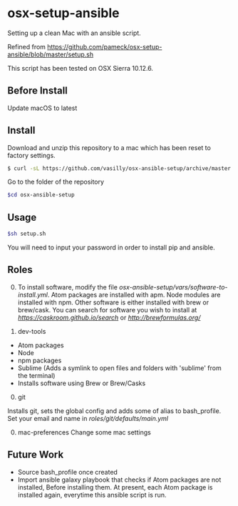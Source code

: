 # osx-setup-ansible
Setting up a clean Mac with an ansible script.

Refined from
https://github.com/pameck/osx-setup-ansible/blob/master/setup.sh

This script has been tested on OSX Sierra 10.12.6.

## Before Install

Update macOS to latest

## Install
Download and unzip this repository to a mac which has been reset to factory settings.
```bash
$ curl -sL https://github.com/vasilly/osx-ansible-setup/archive/master.tar.gz | tar xz
```

Go to the folder of the repository
```bash
$cd osx-ansible-setup
```

## Usage
```bash
$sh setup.sh
```
You will need to input your password in order to install pip and ansible.

## Roles

0. To install software, modify the file *osx-ansible-setup/vars/software-to-install.yml*.
Atom packages are installed with apm. Node modules are installed with npm. Other software
  is either installed with brew or brew/cask.  You can search for software you wish to install at
  *https://caskroom.github.io/search* or *http://brewformulas.org/*

0. dev-tools
  - Atom packages
  - Node
  - npm packages
  - Sublime (Adds a symlink to open files and folders with 'sublime' from the terminal)
  - Installs software using Brew or Brew/Casks

0. git

  Installs git, sets the global config and adds some of alias to bash_profile. Set your email and name in *roles/git/defaults/main.yml*

0. mac-preferences
  Change some mac settings

## Future Work

- Source bash_profile once created
- Import ansible galaxy playbook that checks if Atom packages are not installed, Before
installing them.  At present, each Atom package is installed again, everytime this
ansible script is run.
